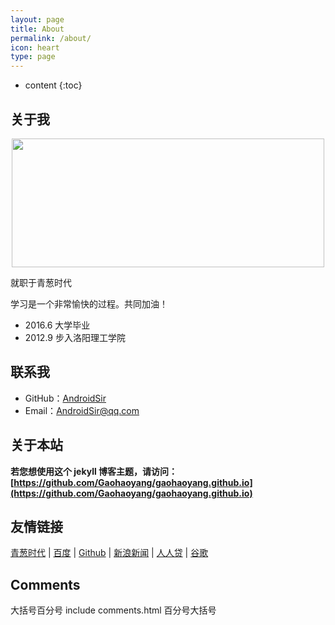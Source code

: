 ```yaml
---
layout: page
title: About
permalink: /about/
icon: heart
type: page
---
```


* content
{:toc}

## 关于我

<div  align="center">    
<img src="https://timgsa.baidu.com/timg?image&quality=80&size=b9999_10000&sec=1491544477588&di=4a806dd35722469ec3c8407ae2c100ee&imgtype=0&src=http%3A%2F%2Ffarm3.staticflickr.com%2F2754%2F4400980537_d36d601e8c_z.jpg%3Fzz%3D1" width = "500" height = "206" />
</div>

就职于青葱时代

学习是一个非常愉快的过程。共同加油！

* 2016.6 大学毕业
* 2012.9 步入洛阳理工学院

## 联系我

* GitHub：[AndroidSir](https://github.com/AndroidSir)
* Email：AndroidSir@qq.com

## 关于本站

**若您想使用这个 jekyll 博客主题，请访问：[https://github.com/Gaohaoyang/gaohaoyang.github.io](https://github.com/Gaohaoyang/gaohaoyang.github.io)**

## 友情链接

[青葱时代](http://www.qcsd99.com) \| [百度](http://www.baidu.com/) \| [Github](http://www.github.com/) \| [新浪新闻](http://news.sina.com.cn/) \| [人人贷](https://www.we.com/) \| [谷歌](https://www.google.co.jp)

## Comments
	
大括号百分号 include comments.html 百分号大括号
